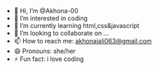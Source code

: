 - 👋 Hi, I’m @Akhona-00
- 👀 I’m interested in coding
- 🌱 I’m currently learning html,css&javascript
- 💞️ I’m looking to collaborate on ...
- 📫 How to reach me: akhonajali063@gmail.com
- 😄 Pronouns: she/her
- ⚡ Fun fact: i love coding

<!---
Akhona-00/Akhona-00 is a ✨ special ✨ repository because its `README.md` (this file) appears on your GitHub profile.
You can click the Preview link to take a look at your changes.
--->
